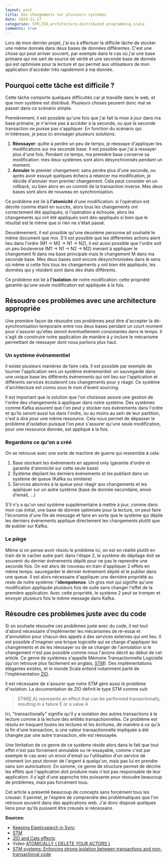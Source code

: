 ```yaml
---
layout: post
title: Des changements sur plusieurs systèmes
date: 2019-11-17
categories: STM,ZIO,architecture,distributed programming,scala
comments: true
---
```


Lors de mon dernier projet, j'ai eu à effectuer la difficile tâche de stocker une même donnée dans deux bases de données différentes. C'est une chose qui peut arriver souvent, par exemple dans le cas où j'ai une base primaire qui me sert de source de vérité et une seconde base de donnée qui est optimisée pour la lecture et qui permet aux utilisateurs de mon application d'accéder très rapidement à ma donnée.

## Pourquoi cette tâche est difficile ?

Cette tâche comporte quelques difficultés car je travaille dans le web, et que mon système est distribué. Plusieurs choses peuvent donc mal se passer dans ce scénario simple.

Premièrement, il est possible qu'une fois que j'ai fait la mise à jour dans ma base primaire, je n'arrive pas à accéder à la seconde, ou que la seconde transaction ne puisse pas s'appliquer. En fonction du scénario qui m'intéresse, je peux ici envisager plusieurs solutions:

1. **Réessayer**: quitte à perdre un peu de temps, je réessaye d'appliquer les modifications sur ma seconde base. Il est possible que j'ai à ressayer plus d'une fois. Pendant ce temps, ma première base conserve sa modification: mes deux systèmes sont alors désynchronisés pendant un moment.
2. **Annuler** le premier changement: sans perdre plus d'une seconde, ou après avoir essuyé quelques échecs à relancer ma modification, je décide d'annuler mon premier changement. Cela peut consister en un rollback, ou bien alors en un commit de la transaction inverse. Mes deux bases sont alors de nouveau en synchronisation.

Ce problème est lié à **l'atomicité** d'une modification: si l'opération est décrite comme étant en succès, alors tous les changements ont correctement été appliqués; si l'opération a échouée, alors les changements qui ont été appliqués sont dés-appliqués si bien que le résultat est le même que si rien ne s'était passé.

Deuxièmement, il est possible qu'une deuxième personne ait souhaité le même document que moi. S'il est possible que les différentes actions aient lieu dans l'ordre (M1 → M2 → N1 → N2), il est aussi possible que l'ordre soit un peu bouleversé (M1 → N1 → N2 → M2) menant à appliquer le changement N dans ma base principale mais le changement M dans ma seconde base. Mes deux bases sont encore désynchronisées dans le sens où même si cette fois tous les changements y ont bien été appliqués, les données qui y résident sont dans des états différents.

Ce problème est lié à **l'isolation** de notre modification: cette propriété garantie qu'une seule modification est appliquée à la fois.

## Résoudre ces problèmes avec une architecture appropriée

Une première façon de résoudre ces problèmes peut être d'accepter la dé-synchronisation temporaire entre nos deux bases pendant un court moment pour s'assurer qu'elles seront éventuellement consistantes dans le temps. Il s'agit de construire notre application de manière à y inclure le mécanisme permettant de réessayer dont nous parlions plus haut.

### Un système événementiel

Il existe plusieurs manières de faire cela. Il est possible par exemple de tourner l'application vers un système événementiel: on sauvegarde dans une unique base les différents événements qui ont lieu sur l'application et différents services écouteront ces changements pour y réagir. Ce système d'architecture est connu sous le nom d'event sourcing.

Il est important que la solution que l'on choisisse assure une gestion de l'ordre des changements à appliquer dans notre système. Des systèmes comme Kafka assurent que l'on peut y stocker nos événements dans l'ordre et qu'ils seront aussi lus dans l'ordre, ou au moins au sein de leur partition, c'est à dire pour une même ressource. Cela nous permet de dépasser le problème d'isolation puisque l'on peut s'assurer qu'une seule modification, pour une ressource donnée, est appliqué à la fois.

### Regardons ce qu'on a créé

On se retrouve avec une sorte de machine de guerre qui ressemble à cela:

1. Base stockant les événements en append only (garantie d'ordre et garantie d'atomicité sur cette seule base)
2. Système dépilant les derniers événements et les publiant dans un système de queue (Kafka ou similaire)
3. Services abonnés à la queue pour réagir aux changements et les appliquer sur un autre système (base de donnée secondaire, envoi d'email, ...)

S'il n'y a qu'un seul système supplémentaire à mettre à jour, comme dans mon cas initial, une base de donnée optimisée pour la lecture, on peut faire l'économie d'une file de message et faire en sorte que le système qui dépile les derniers événements applique directement les changements plutôt que de publier sur Kafka.

### Le piège

Même si on pense avoir résolu le problème ici, on est en réalité plutôt en train de le cacher autre part: dans l'étape 2, le système de dépilage doit se souvenir du dernier événements dépilé pour ne pas le reprendre une seconde fois. On est alors de nouveau en train d'appliquer 2 effets en même temps: sauvegarder le dernier événement dépilé et le publier dans une queue. Il est alors nécessaire d'appliquer une dernière propriété au reste de notre système: l'**idempotence**. Un gros mot qui signifie qu'une modification appliquée plusieurs fois de suite sans changer l'effet de la première application. Avec cette propriété, le système 2 peut se tromper et envoyer plusieurs fois le même message dans Kafka.

## Résoudre ces problèmes juste avec du code

Si on souhaite résoudre ces problèmes juste avec du code, il est tout d'abord nécessaire d'implémenter les mécanismes de ré-essai et d'annulation pour chacun des appels à des services externes qui ont lieu. Il est possible d'imaginer une brique logicielle qui se charge d'appliquer les changements et de les réessayer ou de se charger de l'annulation si le changement n'est pas possible comme nous l'avions décrit au début de cet article. Ce genre de systèmes s'appelle Mémoire Transactionnelle Logicielle (qu'on retrouve plus facilement en anglais, [STM](https://en.wikipedia.org/wiki/Software_transactional_memory)). Des implémentations élégantes existes, et le monde Scala entend notamment parlé de l'implémentation [ZIO](https://www.youtube.com/watch?list=PL8NC5lCgGs6MYG0hR_ZOhQLvtoyThURka&v=d6WWmia0BPM).

Il est nécessaire de s'assurer que notre STM gère aussi le problème d'isolation. La documentation de ZIO définit le type STM comme suit:

> STM[E,A] represents an effect that can be performed transactionally, resulting in a failure E or a value A

Ici, "transactionally" signifie qu'il y a isolation des autres transactions à la lecture comme à la lecture des entités transactionnelles. Ce problème est résolu en traquant toutes les lectures et les écritures, de manière à ce qu'à la fin d'une transaction, si une valeur transactionnelle impliquée a été changée par une autre transaction, elle est réessayée.

Une limitation de ce genre de ce système réside alors dans le fait que tout effet n'est pas forcément annulable ou ré-essayable, comme c'est par exemple le cas avec un envoi d'email ou l'utilisation d'un service de virement (on peut donner de l'argent à quelqu'un, mais pas lui en prendre sans son autorisation). En somme, ce genre de structure permet de décrire les effets que l'application doit produire mais n'est pas responsable de leur application. Il s'agit d'une approche très puissante pour résoudre beaucoup de problèmes, mais pas forcément tous.

Cet article a présenté beaucoup de concepts sans forcément tous les creuser. Il permet, je l'espère de comprendre des problématiques que l'on retrouve souvent dans des applications web. J'ai donc disposé quelques liens pour qu'ils puissent être creusés si nécessaire.

**Sources:**

- [Keeping Elasticsearch in Sync](https://www.elastic.co/fr/blog/found-keeping-elasticsearch-in-sync)
- [STM](https://en.wikipedia.org/wiki/Software_transactional_memory)
- [ZIO and Cats effects](http://degoes.net/articles/zio-cats-effect)
- Video [ATOMICALLY { DELETE YOUR ACTORS }](https://www.youtube.com/watch?list=PL8NC5lCgGs6MYG0hR_ZOhQLvtoyThURka&v=d6WWmia0BPM)
- [STM systems: Enforcing strong isolation between transactions and non-transactional code](https://hal.inria.fr/hal-00699903/document)
